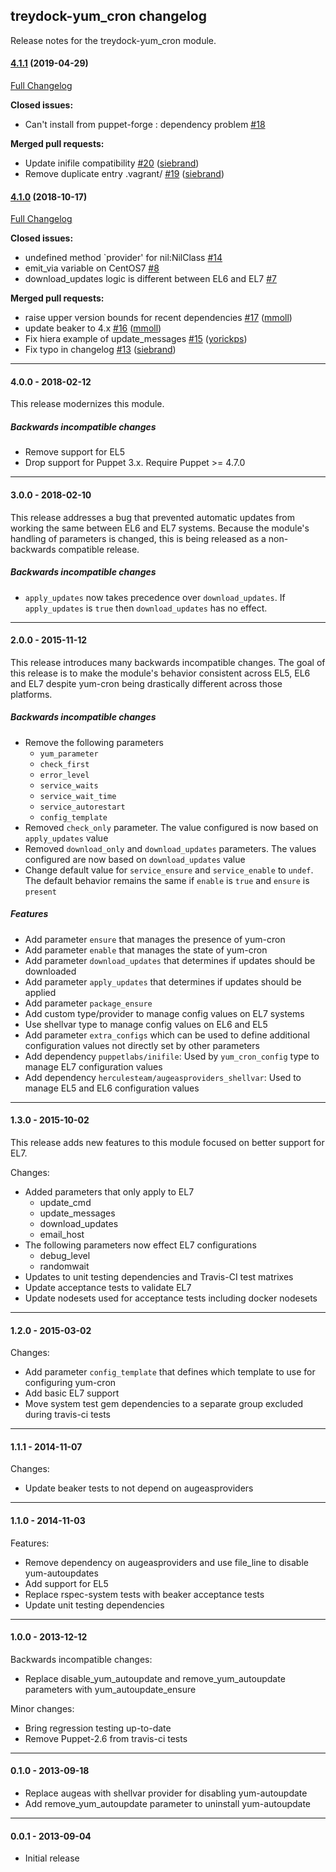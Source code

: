 ## treydock-yum_cron changelog

Release notes for the treydock-yum_cron module.

#### [4.1.1](https://github.com/treydock/puppet-yum_cron/tree/4.1.1) (2019-04-29)
[Full Changelog](https://github.com/treydock/puppet-yum_cron/compare/4.1.0...4.1.1)

**Closed issues:**

- Can't install from puppet-forge : dependency problem  [\#18](https://github.com/treydock/puppet-yum_cron/issues/18)

**Merged pull requests:**

- Update inifile compatibility [\#20](https://github.com/treydock/puppet-yum_cron/pull/20) ([siebrand](https://github.com/siebrand))
- Remove duplicate entry .vagrant/ [\#19](https://github.com/treydock/puppet-yum_cron/pull/19) ([siebrand](https://github.com/siebrand))

#### [4.1.0](https://github.com/treydock/puppet-yum_cron/tree/4.1.0) (2018-10-17)
[Full Changelog](https://github.com/treydock/puppet-yum_cron/compare/4.0.0...4.1.0)

**Closed issues:**

- undefined method `provider' for nil:NilClass  [\#14](https://github.com/treydock/puppet-yum_cron/issues/14)
- emit\_via variable on CentOS7 [\#8](https://github.com/treydock/puppet-yum_cron/issues/8)
- download\_updates logic is different between EL6 and EL7 [\#7](https://github.com/treydock/puppet-yum_cron/issues/7)

**Merged pull requests:**

- raise upper version bounds for recent dependencies [\#17](https://github.com/treydock/puppet-yum_cron/pull/17) ([mmoll](https://github.com/mmoll))
- update beaker to 4.x [\#16](https://github.com/treydock/puppet-yum_cron/pull/16) ([mmoll](https://github.com/mmoll))
- Fix hiera example of update\_messages [\#15](https://github.com/treydock/puppet-yum_cron/pull/15) ([yorickps](https://github.com/yorickps))
- Fix typo in changelog [\#13](https://github.com/treydock/puppet-yum_cron/pull/13) ([siebrand](https://github.com/siebrand))

------------------------------------------

#### 4.0.0 - 2018-02-12

This release modernizes this module.

##### Backwards incompatible changes

* Remove support for EL5
* Drop support for Puppet 3.x.  Require Puppet >= 4.7.0

------------------------------------------

#### 3.0.0 - 2018-02-10

This release addresses a bug that prevented automatic updates from working the same between EL6 and EL7 systems.  Because the module's handling of parameters is changed, this is being released as a non-backwards compatible release.

##### Backwards incompatible changes

* `apply_updates` now takes precedence over `download_updates`.  If `apply_updates` is `true` then `download_updates` has no effect.

------------------------------------------

#### 2.0.0 - 2015-11-12

This release introduces many backwards incompatible changes.  The goal of this release is to make the module's behavior consistent across EL5, EL6 and EL7 despite yum-cron being drastically different across those platforms.

##### Backwards incompatible changes

* Remove the following parameters
    * `yum_parameter`
    * `check_first`
    * `error_level`
    * `service_waits`
    * `service_wait_time`
    * `service_autorestart`
    * `config_template`
* Removed `check_only` parameter.  The value configured is now based on `apply_updates` value
* Removed `download_only` and `download_updates` parameters.  The values configured are now based on `download_updates` value
* Change default value for `service_ensure` and `service_enable` to `undef`.  The default behavior remains the same if `enable` is `true` and `ensure` is `present`

##### Features

* Add parameter `ensure` that manages the presence of yum-cron
* Add parameter `enable` that manages the state of yum-cron
* Add parameter `download_updates` that determines if updates should be downloaded
* Add parameter `apply_updates` that determines if updates should be applied
* Add parameter `package_ensure`
* Add custom type/provider to manage config values on EL7 systems
* Use shellvar type to manage config values on EL6 and EL5
* Add parameter `extra_configs` which can be used to define additional configuration values not directly set by other parameters
* Add dependency `puppetlabs/inifile`: Used by `yum_cron_config` type to manage EL7 configuration values
* Add dependency `herculesteam/augeasproviders_shellvar`: Used to manage EL5 and EL6 configuration values

------------------------------------------

#### 1.3.0 - 2015-10-02

This release adds new features to this module focused on better support for EL7.

Changes:

* Added parameters that only apply to EL7
    * update_cmd
    * update_messages
    * download_updates
    * email_host
* The following parameters now effect EL7 configurations
    * debug_level
    * randomwait
* Updates to unit testing dependencies and Travis-CI test matrixes
* Update acceptance tests to validate EL7
* Update nodesets used for acceptance tests including docker nodesets

------------------------------------------

#### 1.2.0 - 2015-03-02

Changes:

* Add parameter `config_template` that defines which template to use for configuring yum-cron
* Add basic EL7 support
* Move system test gem dependencies to a separate group excluded during travis-ci tests

------------------------------------------

#### 1.1.1 - 2014-11-07

Changes:

* Update beaker tests to not depend on augeasproviders

------------------------------------------

#### 1.1.0 - 2014-11-03

Features:

* Remove dependency on augeasproviders and use file_line to disable yum-autoupdates
* Add support for EL5
* Replace rspec-system tests with beaker acceptance tests
* Update unit testing dependencies

------------------------------------------

#### 1.0.0 - 2013-12-12

Backwards incompatible changes:

* Replace disable\_yum\_autoupdate and remove\_yum\_autoupdate parameters with yum\_autoupdate\_ensure

Minor changes:

* Bring regression testing up-to-date
* Remove Puppet-2.6 from travis-ci tests

------------------------------------------

#### 0.1.0 - 2013-09-18

* Replace augeas with shellvar provider for disabling yum-autoupdate 
* Add remove\_yum\_autoupdate parameter to uninstall yum-autoupdate

------------------------------------------

#### 0.0.1 - 2013-09-04

* Initial release
